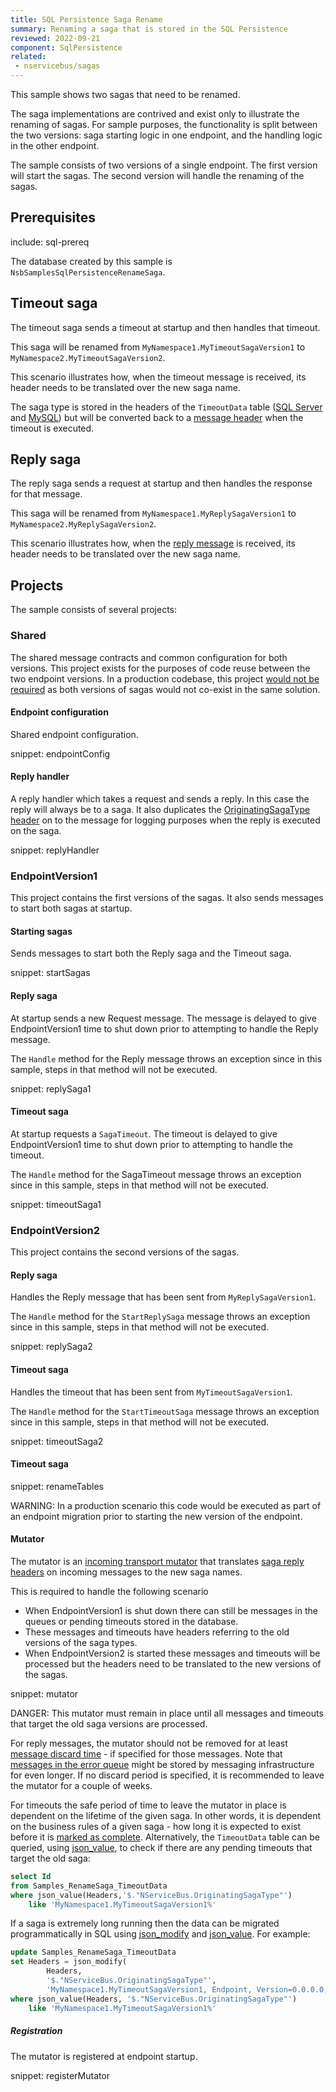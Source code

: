 ```yaml
---
title: SQL Persistence Saga Rename
summary: Renaming a saga that is stored in the SQL Persistence
reviewed: 2022-09-21
component: SqlPersistence
related:
 - nservicebus/sagas
---
```



This sample shows two sagas that need to be renamed.

The saga implementations are contrived and exist only to illustrate the renaming of sagas. For sample purposes, the functionality is split between the two versions: saga starting logic in one endpoint, and the handling logic in the other endpoint.

The sample consists of two versions of a single endpoint. The first version will start the sagas. The second version will handle the renaming of the sagas.


## Prerequisites

include: sql-prereq

The database created by this sample is `NsbSamplesSqlPersistenceRenameSaga`.


## Timeout saga

The timeout saga sends a timeout at startup and then handles that timeout. 

This saga will be renamed from `MyNamespace1.MyTimeoutSagaVersion1` to `MyNamespace2.MyTimeoutSagaVersion2`.

This scenario illustrates how, when the timeout message is received, its header needs to be translated over the new saga name.

The saga type is stored in the headers of the `TimeoutData` table ([SQL Server](/persistence/sql/sqlserver-scripts.md#build-time-timeout-create-table) and [MySQL](/persistence/sql/mysql-scripts.md#build-time-timeout-create-table)) but will be converted back to a [message header](/nservicebus/messaging/headers.md#saga-related-headers-requesting-a-timeout-from-a-saga) when the timeout is executed.


## Reply saga

The reply saga sends a request at startup and then handles the response for that message. 

This saga will be renamed from `MyNamespace1.MyReplySagaVersion1` to `MyNamespace2.MyReplySagaVersion2`.

This scenario illustrates how, when the [reply message](/nservicebus/messaging/headers.md#saga-related-headers-replying-to-a-saga) is received, its header needs to be translated over the new saga name.


## Projects

The sample consists of several projects:


### Shared

The shared message contracts and common configuration for both versions. This project exists for the purposes of code reuse between the two endpoint versions. In a production codebase, this project [would not be required](/samples/#technology-choices-messages-definitions) as both versions of sagas would not co-exist in the same solution.


#### Endpoint configuration

Shared endpoint configuration.

snippet: endpointConfig


#### Reply handler

A reply handler which takes a request and sends a reply. In this case the reply will always be to a saga. It also duplicates the [OriginatingSagaType header](/nservicebus/messaging/headers.md#saga-related-headers) on to the message for logging purposes when the reply is executed on the saga.

snippet: replyHandler


### EndpointVersion1

This project contains the first versions of the sagas. It also sends messages to start both sagas at startup.


#### Starting sagas

Sends messages to start both the Reply saga and the Timeout saga.

snippet: startSagas


#### Reply saga

At startup sends a new Request message. The message is delayed to give EndpointVersion1 time to shut down prior to attempting to handle the Reply message.

The `Handle` method for the Reply message throws an exception since in this sample, steps in that method will not be executed.

snippet: replySaga1


#### Timeout saga

At startup requests a `SagaTimeout`. The timeout is delayed to give EndpointVersion1 time to shut down prior to attempting to handle the timeout.

The `Handle` method for the SagaTimeout message throws an exception since in this sample, steps in that method will not be executed.

snippet: timeoutSaga1


###  EndpointVersion2

This project contains the second versions of the sagas.


#### Reply saga

Handles the Reply message that has been sent from `MyReplySagaVersion1`.

The `Handle` method for the `StartReplySaga` message throws an exception since in this sample, steps in that method will not be executed.


snippet: replySaga2


#### Timeout saga

Handles the timeout that has been sent from `MyTimeoutSagaVersion1`.

The `Handle` method for the `StartTimeoutSaga` message throws an exception since in this sample, steps in that method will not be executed.

snippet: timeoutSaga2


#### Timeout saga

snippet: renameTables

WARNING: In a production scenario this code would be executed as part of an endpoint migration prior to starting the new version of the endpoint.


#### Mutator

The mutator is an [incoming transport mutator](/nservicebus/pipeline/message-mutators.md#transport-messages-mutators-imutateincomingtransportmessages) that translates [saga reply headers](/nservicebus/messaging/headers.md#saga-related-headers-replying-to-a-saga) on incoming messages to the new saga names. 

This is required to handle the following scenario

 * When EndpointVersion1 is shut down there can still be messages in the queues or pending timeouts stored in the database.
 * These messages and timeouts have headers referring to the old versions of the saga types.
 * When EndpointVersion2 is started these messages and timeouts will be processed but the headers need to be translated to the new versions of the sagas.

snippet: mutator

DANGER: This mutator must remain in place until all messages and timeouts that target the old saga versions are processed.

For reply messages, the mutator should not be removed for at least [message discard time](/nservicebus/messaging/discard-old-messages.md) - if specified for those messages. Note that [messages in the error queue](/nservicebus/recoverability/configure-error-handling.md) might be stored by messaging infrastructure for even longer. If no discard period is specified, it is recommended to leave the mutator for a couple of weeks.

For timeouts the safe period of time to leave the mutator in place is dependent on the lifetime of the given saga. In other words, it is dependent on the business rules of a given saga - how long it is expected to exist before it is [marked as complete](/nservicebus/sagas/#ending-a-saga). Alternatively, the `TimeoutData` table can be queried, using [json_value](https://docs.microsoft.com/en-us/sql/t-sql/functions/json-value-transact-sql), to check if there are any pending timeouts that target the old saga:

```sql
select Id
from Samples_RenameSaga_TimeoutData
where json_value(Headers,'$."NServiceBus.OriginatingSagaType"')
    like 'MyNamespace1.MyTimeoutSagaVersion1%'
```

If a saga is extremely long running then the data can be migrated programmatically in SQL using [json_modify](https://docs.microsoft.com/en-us/sql/t-sql/functions/json-modify-transact-sql) and [json_value](https://docs.microsoft.com/en-us/sql/t-sql/functions/json-value-transact-sql). For example:

```sql
update Samples_RenameSaga_TimeoutData
set Headers = json_modify(
        Headers,
        '$."NServiceBus.OriginatingSagaType"',
        'MyNamespace1.MyTimeoutSagaVersion1, Endpoint, Version=0.0.0.0, Culture=neutral, PublicKeyToken=null')
where json_value(Headers, '$."NServiceBus.OriginatingSagaType"')
    like 'MyNamespace1.MyTimeoutSagaVersion1%'
```


##### Registration

The mutator is registered at endpoint startup.

snippet: registerMutator
